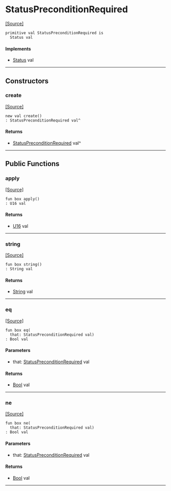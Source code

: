 # StatusPreconditionRequired
<span class="source-link">[[Source]](src/server/status.md#L125)</span>
```pony
primitive val StatusPreconditionRequired is
  Status val
```

#### Implements

* [Status](server-Status.md) val

---

## Constructors

### create
<span class="source-link">[[Source]](src/server/status.md#L125)</span>


```pony
new val create()
: StatusPreconditionRequired val^
```

#### Returns

* [StatusPreconditionRequired](server-StatusPreconditionRequired.md) val^

---

## Public Functions

### apply
<span class="source-link">[[Source]](src/server/status.md#L126)</span>


```pony
fun box apply()
: U16 val
```

#### Returns

* [U16](builtin-U16.md) val

---

### string
<span class="source-link">[[Source]](src/server/status.md#L127)</span>


```pony
fun box string()
: String val
```

#### Returns

* [String](builtin-String.md) val

---

### eq
<span class="source-link">[[Source]](src/server/status.md#L126)</span>


```pony
fun box eq(
  that: StatusPreconditionRequired val)
: Bool val
```
#### Parameters

*   that: [StatusPreconditionRequired](server-StatusPreconditionRequired.md) val

#### Returns

* [Bool](builtin-Bool.md) val

---

### ne
<span class="source-link">[[Source]](src/server/status.md#L126)</span>


```pony
fun box ne(
  that: StatusPreconditionRequired val)
: Bool val
```
#### Parameters

*   that: [StatusPreconditionRequired](server-StatusPreconditionRequired.md) val

#### Returns

* [Bool](builtin-Bool.md) val

---

